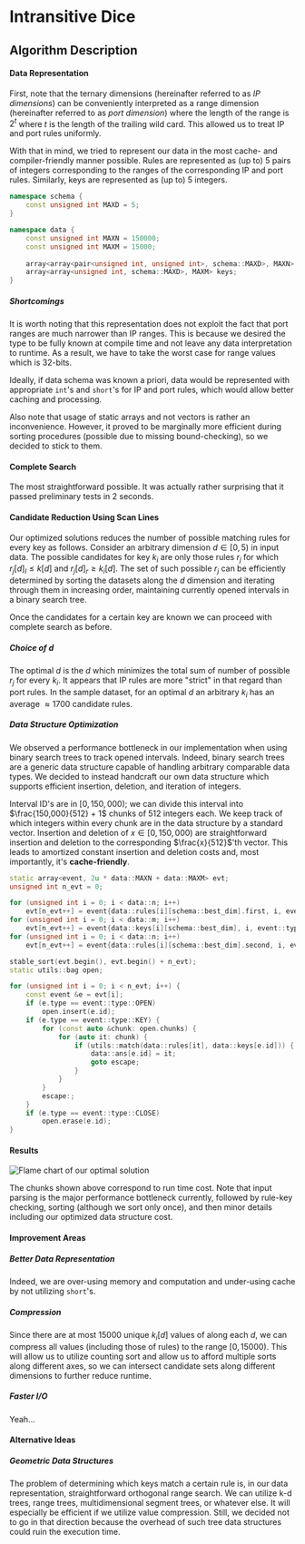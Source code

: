 # Intransitive Dice

## Algorithm Description

#### Data Representation

First, note that the ternary dimensions (hereinafter referred to as *IP dimensions*) can be conveniently interpreted as a range dimension (hereinafter referred to as *port dimension*) where the length of the range is $2 ^ t$ where $t$ is the length of the trailing wild card. This allowed us to treat IP and port rules uniformly.

With that in mind, we tried to represent our data in the most cache- and compiler-friendly manner possible. Rules are represented as (up to) 5 pairs of integers corresponding to the ranges of the corresponding IP and port rules. Similarly, keys are represented as (up to) 5 integers.

```c++
namespace schema {
    const unsigned int MAXD = 5;
}

namespace data {
    const unsigned int MAXN = 150000;
    const unsigned int MAXM = 15000;
	
    array<array<pair<unsigned int, unsigned int>, schema::MAXD>, MAXN> rules;
    array<array<unsigned int, schema::MAXD>, MAXM> keys;
}
```

##### Shortcomings

It is worth noting that this representation does not exploit the fact that port ranges are much narrower than IP ranges. This is because we desired the type to be fully known at compile time and not leave any data interpretation to runtime. As a result, we have to take the worst case for range values which is 32-bits.

Ideally, if data schema was known a priori, data would be represented with appropriate `int`'s and `short`'s for IP and port rules, which would allow better caching and processing.

Also note that usage of static arrays and not vectors is rather an inconvenience. However, it proved to be marginally more efficient during sorting procedures (possible due to missing bound-checking), so we decided to stick to them.

#### Complete Search

The most straightforward possible. It was actually rather surprising that it passed preliminary tests in 2 seconds.

#### Candidate Reduction Using Scan Lines

Our optimized solutions reduces the number of possible matching rules for every key as follows. Consider an arbitrary dimension $d \in [0,5)$ in input data. The possible candidates for key $k_i$ are only those rules $r_j$ for which $r_j[d]_l \le k[d]$ and $r_j[d]_r \ge k_i[d]$. The set of such possible $r_j$ can be efficiently determined by sorting the datasets along the $d$ dimension and iterating through them in increasing order, maintaining currently opened intervals in a binary search tree.

Once the candidates for a certain key are known we can proceed with complete search as before.

##### Choice of $d$

The optimal $d$ is the $d$ which minimizes the total sum of number of possible $r_j$ for every $k_i$. It appears that IP rules are more "strict" in that regard than port rules. In the sample dataset, for an optimal $d$ an arbitrary $k_i$ has an average $\approx 1700$ candidate rules.

##### Data Structure Optimization

We observed a performance bottleneck in our implementation when using binary search trees to track opened intervals. Indeed, binary search trees are a generic data structure capable of handling arbitrary comparable data types. We decided to instead handcraft our own data structure which supports efficient insertion, deletion, and iteration of integers.

Interval ID's are in $[0,150,000)$; we can divide this interval into $\frac{150,000}{512} + 1$ chunks of $512$ integers each. We keep track of which integers within every chunk are in the data structure by a standard vector. Insertion and deletion of $x \in [0,150,000)$ are straightforward insertion and deletion to the corresponding $\frac{x}{512}$'th vector. This leads to amortized constant insertion and deletion costs and, most importantly, it's **cache-friendly**.

```c++
static array<event, 2u * data::MAXN + data::MAXM> evt;
unsigned int n_evt = 0;

for (unsigned int i = 0; i < data::n; i++)
    evt[n_evt++] = event{data::rules[i][schema::best_dim].first, i, event::type::OPEN};
for (unsigned int i = 0; i < data::m; i++)
    evt[n_evt++] = event{data::keys[i][schema::best_dim], i, event::type::KEY};
for (unsigned int i = 0; i < data::n; i++)
    evt[n_evt++] = event{data::rules[i][schema::best_dim].second, i, event::type::CLOSE};

stable_sort(evt.begin(), evt.begin() + n_evt);
static utils::bag open;

for (unsigned int i = 0; i < n_evt; i++) {
    const event &e = evt[i];
    if (e.type == event::type::OPEN)
        open.insert(e.id);
    if (e.type == event::type::KEY) {
        for (const auto &chunk: open.chunks) {
            for (auto it: chunk) {
                if (utils::match(data::rules[it], data::keys[e.id])) {
                    data::ans[e.id] = it;
                    goto escape;
                }
            }
        }
        escape:;
    }
    if (e.type == event::type::CLOSE)
        open.erase(e.id);
}
```



#### Results

![Flame chart of our optimal solution](/home/khaledismaeel/flamegraph.png)

The chunks shown above correspond to run time cost. Note that input parsing is the major performance bottleneck currently, followed by rule-key checking, sorting (although we sort only once), and then minor details including our optimized data structure cost.

#### Improvement Areas

##### Better Data Representation

Indeed, we are over-using memory and computation and under-using cache by not utilizing `short`'s.

##### Compression

Since there are at most $15000$ unique $k_i[d]$ values of along each $d$, we can compress all values (including those of rules) to the range $[0,15000)$. This will allow us to utilize counting sort and allow us to afford multiple sorts along different axes, so we can intersect candidate sets along different dimensions to further reduce runtime.

##### Faster I/O

Yeah...

#### Alternative Ideas

##### Geometric Data Structures

The problem of determining which keys match a certain rule is, in our data representation, straightforward orthogonal range search. We can utilize k-d trees, range trees, multidimensional segment trees, or whatever else. It will especially be efficient if we utilize value compression. Still, we decided not to go in that direction because the overhead of such tree data structures could ruin the execution time.
